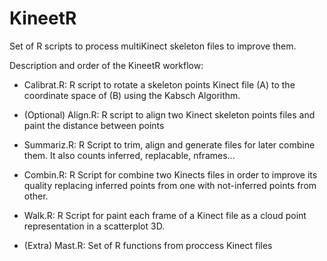 # KineetR
Set of R scripts to process multiKinect skeleton files to improve them.

Description and order of the KineetR workflow:

* Calibrat.R: R script to rotate a skeleton points Kinect file (A) to the coordinate space of (B) using the Kabsch Algorithm.

* (Optional) Align.R: R script to align two Kinect skeleton points files and paint the distance between points 

* Summariz.R: R Script to trim, align and generate files for later combine them. It also counts inferred, replacable, nframes...

* Combin.R: R Script for combine two Kinects files in order to improve its quality replacing inferred points from one with not-inferred points from other.

* Walk.R: R Script for paint each frame of a Kinect file as a cloud point representation in a scatterplot 3D.

* (Extra) Mast.R: Set of R functions from proccess Kinect files 